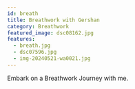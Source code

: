 ```yaml
---
id: breath
title: Breathwork with Gershan
category: Breathwork
featured_image: dsc08162.jpg
features:
  - breath.jpg
  - dsc07596.jpg
  - img-20240521-wa0021.jpg
---
```

Embark on a Breathwork Journey with me.
